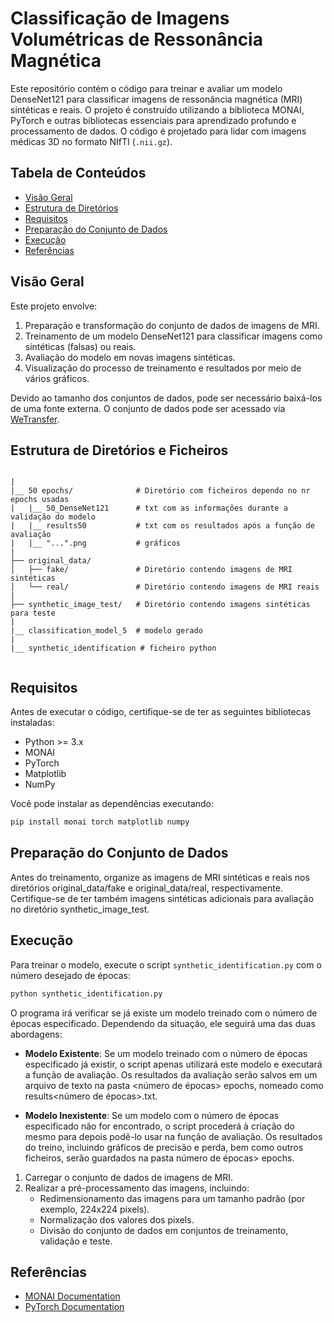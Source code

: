 # Classificação de Imagens Volumétricas de Ressonância Magnética

Este repositório contém o código para treinar e avaliar um modelo DenseNet121 para classificar imagens de ressonância magnética (MRI) sintéticas e reais. O projeto é construído utilizando a biblioteca MONAI, PyTorch e outras bibliotecas essenciais para aprendizado profundo e processamento de dados. O código é projetado para lidar com imagens médicas 3D no formato NIfTI (`.nii.gz`).

## Tabela de Conteúdos

- [Visão Geral](#visão-geral)
- [Estrutura de Diretórios](#estrutura-de-diretórios)
- [Requisitos](#requisitos)
- [Preparação do Conjunto de Dados](#preparação-do-conjunto-de-dados)
- [Execução](#execução)
- [Referências](#referências)

## Visão Geral

Este projeto envolve:

1. Preparação e transformação do conjunto de dados de imagens de MRI.
2. Treinamento de um modelo DenseNet121 para classificar imagens como sintéticas (falsas) ou reais.
3. Avaliação do modelo em novas imagens sintéticas.
4. Visualização do processo de treinamento e resultados por meio de vários gráficos.

Devido ao tamanho dos conjuntos de dados, pode ser necessário baixá-los de uma fonte externa. O conjunto de dados pode ser acessado via [WeTransfer](https://wetransfer.com).

## Estrutura de Diretórios e Ficheiros


```plaintext

|
|__ 50 epochs/              # Diretório com ficheiros dependo no nr epochs usadas
|   |__ 50_DenseNet121      # txt com as informações durante a validação do modelo
|   |__ results50           # txt com os resultados após a função de avaliação
|   |__ "...".png           # gráficos
|
├── original_data/
│   ├── fake/               # Diretório contendo imagens de MRI sintéticas
│   └── real/               # Diretório contendo imagens de MRI reais
|
├── synthetic_image_test/   # Diretório contendo imagens sintéticas para teste
|
|__ classification_model_5  # modelo gerado
|
|__ synthetic_identification # ficheiro python


````

## Requisitos

Antes de executar o código, certifique-se de ter as seguintes bibliotecas instaladas:

- Python >= 3.x
- MONAI
- PyTorch
- Matplotlib
- NumPy

Você pode instalar as dependências executando:

```bash
pip install monai torch matplotlib numpy
```

## Preparação do Conjunto de Dados
Antes do treinamento, organize as imagens de MRI sintéticas e reais nos diretórios original_data/fake e original_data/real, respectivamente. Certifique-se de ter também imagens sintéticas adicionais para avaliação no diretório synthetic_image_test.

## Execução

Para treinar o modelo, execute o script `synthetic_identification.py` com o número desejado de épocas:

```bash
python synthetic_identification.py
```

O programa irá verificar se já existe um modelo treinado com o número de épocas especificado. Dependendo da situação, ele seguirá uma das duas abordagens:

- **Modelo Existente**: Se um modelo treinado com o número de épocas especificado já existir, o script apenas utilizará este modelo e executará a função de avaliação. Os resultados da avaliação serão salvos em um arquivo de texto na pasta <número de épocas> epochs, nomeado como results<número de épocas>.txt.

- **Modelo Inexistente**: Se um modelo com o número de épocas especificado não for encontrado, o script procederá à criação do mesmo para depois podê-lo usar na função de avaliação. Os resultados do treino, incluindo gráficos de precisão e perda, bem como outros ficheiros, serão guardados na pasta número de épocas> epochs.

1. Carregar o conjunto de dados de imagens de MRI.
2. Realizar a pré-processamento das imagens, incluindo:
   - Redimensionamento das imagens para um tamanho padrão (por exemplo, 224x224 pixels).
   - Normalização dos valores dos pixels.
   - Divisão do conjunto de dados em conjuntos de treinamento, validação e teste.

## Referências
- [MONAI Documentation](https://monai.io/documentation.html)
- [PyTorch Documentation](https://pytorch.org/docs/stable/index.html)



